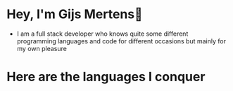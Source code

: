 # Hey, I'm Gijs Mertens👋

- I am a full stack developer who knows quite some different programming languages ​​and code for different occasions but mainly for my own pleasure

# Here are the languages I conquer
